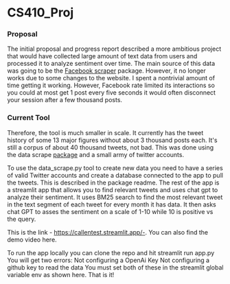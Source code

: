# CS410_Proj
### Proposal
The initial proposal and progress report described a more ambitious project that would have collected large amount of text data from users and processed it to analyze sentiment over time. The main source of this data was going to be the [Facebook scraper](https://pypi.org/project/facebook-scraper/) package. However, it no longer works due to some changes to the website. I spent a nontrivial amount of time getting it working. However, Facebook rate limited its interactions so you could at most get 1 post every five seconds it would often disconnect your session after a few thousand posts. 

### Current Tool
Therefore, the tool is much smaller in scale. It currently has the tweet history of some 13 major figures without about 3 thousand posts each. It's still a corpus of about 40 thousand tweets, not bad. This was done using the data scrape [package](https://github.com/vladkens/twscrape) and a small army of twitter accounts. 

To use the data_scrape.py tool to create new data you need to have a series of valid Twitter accounts and create a database connected to the app to pull the tweets. This is described in the package readme. 
The rest of the app is a streamlit app that allows you to find relevant tweets and uses chat gpt to analyze their sentiment. It uses BM25 search to find the most relevant tweet in the text segment of each tweet for every month it has data. 
It then asks chat GPT to asses the sentiment on a scale of 1-10 while 10 is positive vs the query.

This is the link - https://callentest.streamlit.app/-. You can also find the demo video here.

To run the app locally you can clone the repo and hit streamlit run app.py
You will get two errors:
	Not configuring a OpenAi Key 
	Not configuring a github key to read the data 
You must set both of these in the streamlit global variable env as shown here. That is it!

